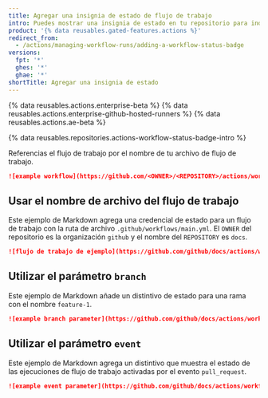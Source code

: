 ```yaml
---
title: Agregar una insignia de estado de flujo de trabajo
intro: Puedes mostrar una insignia de estado en tu repositorio para indicar el estado de tus flujos de trabajo.
product: '{% data reusables.gated-features.actions %}'
redirect_from:
  - /actions/managing-workflow-runs/adding-a-workflow-status-badge
versions:
  fpt: '*'
  ghes: '*'
  ghae: '*'
shortTitle: Agregar una insignia de estado
---
```


{% data reusables.actions.enterprise-beta %}
{% data reusables.actions.enterprise-github-hosted-runners %}
{% data reusables.actions.ae-beta %}

{% data reusables.repositories.actions-workflow-status-badge-intro %}

Referencias el flujo de trabajo por el nombre de tu archivo de flujo de trabajo.

```markdown
![example workflow](https://github.com/<OWNER>/<REPOSITORY>/actions/workflows/<WORKFLOW_FILE>/badge.svg)
```
## Usar el nombre de archivo del flujo de trabajo

Este ejemplo de Markdown agrega una credencial de estado para un flujo de trabajo con la ruta de archivo `.github/workflows/main.yml`. El `OWNER` del repositorio es la organización `github` y el nombre del `REPOSITORY` es `docs`.

```markdown
![flujo de trabajo de ejemplo](https://github.com/github/docs/actions/workflows/main.yml/badge.svg)
```

## Utilizar el parámetro `branch`

Este ejemplo de Markdown añade un distintivo de estado para una rama con el nombre `feature-1`.

```markdown
![example branch parameter](https://github.com/github/docs/actions/workflows/main.yml/badge.svg?branch=feature-1)
```

## Utilizar el parámetro `event`

Este ejemplo de Markdown agrega un distintivo que muestra el estado de las ejecuciones de flujo de trabajo activadas por el evento `pull_request`.

```markdown
![example event parameter](https://github.com/github/docs/actions/workflows/main.yml/badge.svg?event=pull_request)
```
